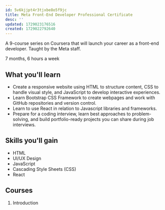 ```yaml
---
id: 5v6kjjpt4r3tjxbe8o5f9jc
title: Meta Front-End Developer Professional Certificate
desc: ''
updated: 1729023176516
created: 1729022792640
---
```

A 9-course series on Coursera that will launch your career as a front-end developer. Taught by the Meta staff.

7 months, 6 hours a week

## What you'll learn

- Create a responsive website using HTML to structure content, CSS to handle visual style, and JavaScript to develop interactive experiences.
- Learn Bootstrap CSS Framework to create webpages and work with GitHub repositories and version control.
- Learn to use React in relation to Javascript libraries and frameworks.
- Prepare for a coding interview, learn best approaches to problem-solving, and build portfolio-ready projects you can share during job interviews.

## Skills you'll gain

- HTML
- UI/UX Design
- JavaScript
- Cascading Style Sheets (CSS)
- React

## Courses

1. Introduction
